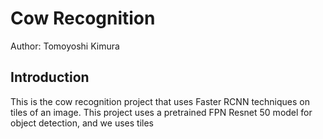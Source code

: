 # Cow Recognition

Author: Tomoyoshi Kimura

## Introduction

This is the cow recognition project that uses Faster RCNN techniques on tiles of an image. This project uses a pretrained FPN Resnet 50 model for object detection, and we uses tiles 
